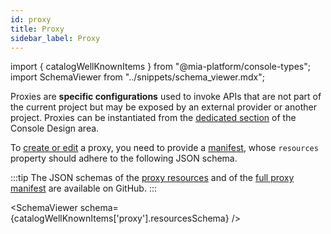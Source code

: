 ```yaml
---
id: proxy
title: Proxy
sidebar_label: Proxy
---
```


import { catalogWellKnownItems } from "@mia-platform/console-types";
import SchemaViewer from "../snippets/schema_viewer.mdx";

Proxies are **specific configurations** used to invoke APIs that are not part of the current project but may be exposed by an external provider or another project. Proxies can be instantiated from the [dedicated section](/development_suite/api-console/api-design/proxy.md) of the Console Design area.

To [create or edit](/software-catalog/items-management/overview.md) a proxy, you need to provide a [manifest](/software-catalog/manifests/overview.md), whose `resources` property should adhere to the following JSON schema.

:::tip
The JSON schemas of the [proxy resources](https://raw.githubusercontent.com/mia-platform/console-sdk/refs/tags/%40mia-platform/console-types%400.38.11/packages/console-types/schemas/catalog/proxy.resources.schema.json) and of the [full proxy manifest](https://raw.githubusercontent.com/mia-platform/console-sdk/refs/tags/%40mia-platform/console-types%400.38.11/packages/console-types/schemas/catalog/proxy.manifest.schema.json) are available on GitHub.
:::

<SchemaViewer schema={catalogWellKnownItems['proxy'].resourcesSchema} />
